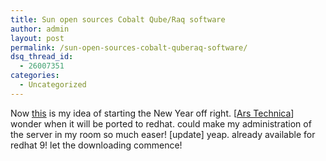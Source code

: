 ```yaml
---
title: Sun open sources Cobalt Qube/Raq software
author: admin
layout: post
permalink: /sun-open-sources-cobalt-quberaq-software/
dsq_thread_id:
  - 26007351
categories:
  - Uncategorized
---
```

Now [this][1] is my idea of starting the New Year off right. [[Ars Technica][2]] wonder when it will be ported to redhat. could make my administration of the server in my room so much easer! [update] yeap. already available for redhat 9! let the downloading commence!

 [1]: http://news.zdnet.co.uk/hardware/servers/0,39020363,39118845,00.htm
 [2]: http://www.arstechnica.com/